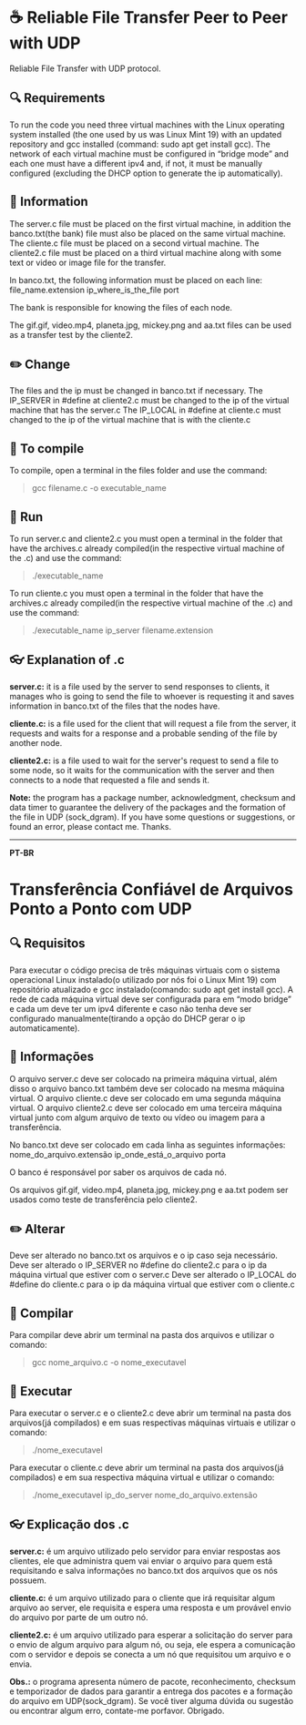 # :coffee: Reliable File Transfer Peer to Peer with UDP
Reliable File Transfer with UDP protocol.

## :mag: Requirements
To run the code you need three virtual machines with the Linux operating system installed (the one used by us was Linux Mint 19) with an updated repository and gcc installed (command: sudo apt get install gcc). The network of each virtual machine must be configured in “bridge mode” and each one must have a different ipv4 and, if not, it must be manually configured (excluding the DHCP option to generate the ip automatically).

## :bell: Information
The server.c file must be placed on the first virtual machine, in addition the banco.txt(the bank) file must also be placed on the same virtual machine.
The cliente.c file must be placed on a second virtual machine.
The cliente2.c file must be placed on a third virtual machine along with some text or video or image file for the transfer.

In banco.txt, the following information must be placed on each line:
file_name.extension ip_where_is_the_file port

The bank is responsible for knowing the files of each node.

The gif.gif, video.mp4, planeta.jpg, mickey.png and aa.txt files can be used as a transfer test by the cliente2.

## :pencil2: Change
The files and the ip must be changed in banco.txt if necessary.
The IP_SERVER in #define at cliente2.c must be changed to the ip of the virtual machine that has the server.c
The IP_LOCAL in #define at cliente.c must changed to the ip of the virtual machine that is with the cliente.c

## :microscope: To compile
To compile, open a terminal in the files folder and use the command:

> gcc filename.c -o executable_name

## :bicyclist: Run
To run server.c and cliente2.c you must open a terminal in the folder that have the archives.c already compiled(in the respective virtual machine of the .c) and use the command:

> ./executable_name

To run cliente.c you must open a terminal in the folder that have the archives.c already compiled(in the respective virtual machine of the .c) and use the command:

> ./executable_name ip_server filename.extension

## :eyeglasses: Explanation of .c
**server.c:** it is a file used by the server to send responses to clients, it manages who is going to send the file to whoever is requesting it and saves information in banco.txt of the files that the nodes have.

**cliente.c:** is a file used for the client that will request a file from the server, it requests and waits for a response and a probable sending of the file by another node.

**cliente2.c:** is a file used to wait for the server's request to send a file to some node, so it waits for the communication with the server and then connects to a node that requested a file and sends it.

**Note:** the program has a package number, acknowledgment, checksum and data timer to guarantee the delivery of the packages and the formation of the file in UDP (sock_dgram).
If you have some questions or suggestions, or found an error, please contact me. Thanks.

-------------------------------------------------------------------------------------------------------
**PT-BR**
# Transferência Confiável de Arquivos Ponto a Ponto com UDP

## :mag: Requisitos
Para executar o código precisa de três máquinas virtuais com o sistema operacional Linux instalado(o utilizado por nós foi o Linux Mint 19) com repositório atualizado e gcc instalado(comando: sudo apt get install gcc). A rede de cada máquina virtual deve ser configurada para em “modo bridge” e cada um deve ter um ipv4 diferente e caso não tenha deve ser configurado manualmente(tirando a opção do DHCP gerar o ip automaticamente).

## :bell: Informações
O arquivo server.c deve ser colocado na primeira máquina virtual, além disso o arquivo banco.txt também deve ser colocado na mesma máquina virtual.
O arquivo cliente.c deve ser colocado em uma segunda máquina virtual.
O arquivo cliente2.c deve ser colocado em uma terceira máquina virtual junto com algum arquivo de texto ou vídeo ou imagem para a transferência.

No banco.txt deve ser colocado em cada linha as seguintes informações:
nome_do_arquivo.extensão ip_onde_está_o_arquivo porta

O banco é responsável por saber os arquivos de cada nó.

Os arquivos gif.gif, video.mp4, planeta.jpg, mickey.png e aa.txt podem ser usados como teste de transferência pelo cliente2.

## :pencil2: Alterar
Deve ser alterado no banco.txt os arquivos e o ip caso seja necessário.
Deve ser alterado o IP_SERVER no #define do cliente2.c para o ip da máquina virtual que estiver com o server.c
Deve ser alterado o IP_LOCAL do #define do cliente.c para o ip da máquina virtual que estiver com o cliente.c

## :microscope: Compilar
Para compilar deve abrir um terminal na pasta dos arquivos e utilizar o comando:

> gcc nome_arquivo.c -o nome_executavel

## :bicyclist: Executar
Para executar o server.c e o cliente2.c deve abrir um terminal na pasta dos arquivos(já compilados) e em suas respectivas máquinas virtuais e utilizar o comando:

> ./nome_executavel

Para executar o cliente.c deve abrir um terminal na pasta dos arquivos(já compilados) e em sua respectiva máquina virtual e utilizar o comando:

> ./nome_executavel ip_do_server nome_do_arquivo.extensão

## :eyeglasses: Explicação dos .c
**server.c:** é um arquivo utilizado pelo servidor para enviar respostas aos clientes, ele que administra quem vai enviar o arquivo para quem está requisitando e salva informações no banco.txt dos arquivos que os nós possuem.

**cliente.c:** é um arquivo utilizado para o cliente que irá requisitar algum arquivo ao server, ele requisita e espera uma resposta e um provável envio do arquivo por parte de um outro nó.

**cliente2.c:** é um arquivo utilizado para esperar a solicitação do server para o envio de algum arquivo para algum nó, ou seja, ele espera a comunicação com o servidor e depois se conecta a um nó que requisitou um arquivo e o envia.

**Obs.:** o programa apresenta número de pacote, reconhecimento, checksum e temporizador de dados para garantir a entrega dos pacotes e a formação do arquivo em UDP(sock_dgram).
Se você tiver alguma dúvida ou sugestão ou encontrar algum erro, contate-me porfavor. Obrigado.

